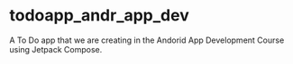 # todoapp_andr_app_dev
A To Do app that we are creating in the Andorid App Development Course using Jetpack Compose.
